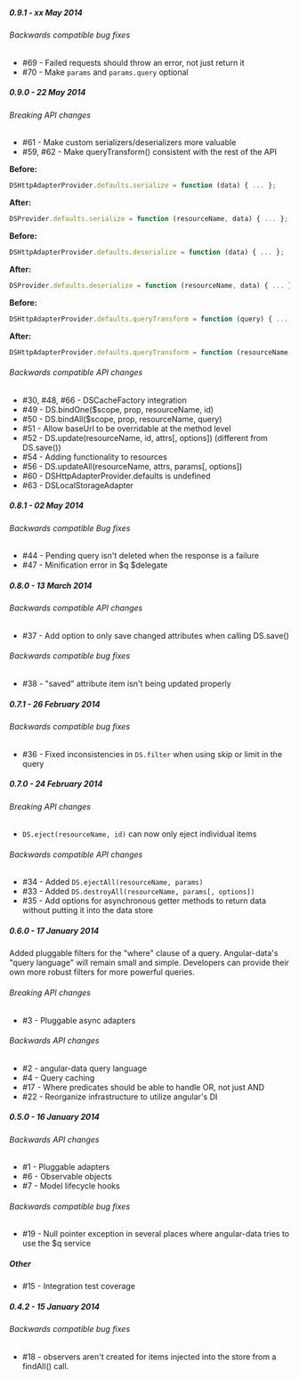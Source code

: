 ##### 0.9.1 - xx May 2014

###### Backwards compatible bug fixes
- #69 - Failed requests should throw an error, not just return it
- #70 - Make `params` and `params.query` optional

##### 0.9.0 - 22 May 2014

###### Breaking API changes
- #61 - Make custom serializers/deserializers more valuable
- #59, #62 - Make queryTransform() consistent with the rest of the API

__Before:__

```js
DSHttpAdapterProvider.defaults.serialize = function (data) { ... };
```

__After:__

```js
DSProvider.defaults.serialize = function (resourceName, data) { ... };
```

__Before:__

```js
DSHttpAdapterProvider.defaults.deserialize = function (data) { ... };
```

__After:__

```js
DSProvider.defaults.deserialize = function (resourceName, data) { ... };
```

__Before:__

```js
DSHttpAdapterProvider.defaults.queryTransform = function (query) { ... };
```

__After:__

```js
DSHttpAdapterProvider.defaults.queryTransform = function (resourceName, query) { ... };
```

###### Backwards compatible API changes
- #30, #48, #66 - DSCacheFactory integration
- #49 - DS.bindOne($scope, prop, resourceName, id)
- #50 - DS.bindAll($scope, prop, resourceName, query)
- #51 - Allow baseUrl to be overridable at the method level
- #52 - DS.update(resourceName, id, attrs[, options]) (different from DS.save())
- #54 - Adding functionality to resources
- #56 - DS.updateAll(resourceName, attrs, params[, options])
- #60 - DSHttpAdapterProvider.defaults is undefined
- #63 - DSLocalStorageAdapter

##### 0.8.1 - 02 May 2014

###### Backwards compatible Bug fixes
- #44 - Pending query isn't deleted when the response is a failure
- #47 - Minification error in $q $delegate

##### 0.8.0 - 13 March 2014

###### Backwards compatible API changes
- #37 - Add option to only save changed attributes when calling DS.save()

###### Backwards compatible bug fixes
- #38 - "saved" attribute item isn't being updated properly

##### 0.7.1 - 26 February 2014

###### Backwards compatible bug fixes
- #36 - Fixed inconsistencies in `DS.filter` when using skip or limit in the query

##### 0.7.0 - 24 February 2014

###### Breaking API changes
- `DS.eject(resourceName, id)` can now only eject individual items

###### Backwards compatible API changes
- #34 - Added `DS.ejectAll(resourceName, params)`
- #33 - Added `DS.destroyAll(resourceName, params[, options])`
- #35 - Add options for asynchronous getter methods to return data without putting it into the data store

##### 0.6.0 - 17 January 2014

Added pluggable filters for the "where" clause of a query. Angular-data's "query language" will remain small and simple.
Developers can provide their own more robust filters for more powerful queries.

###### Breaking API changes
- #3 - Pluggable async adapters

###### Backwards API changes
- #2 - angular-data query language
- #4 - Query caching
- #17 - Where predicates should be able to handle OR, not just AND
- #22 - Reorganize infrastructure to utilize angular's DI

##### 0.5.0 - 16 January 2014

###### Backwards API changes
- #1 - Pluggable adapters
- #6 - Observable objects
- #7 - Model lifecycle hooks

###### Backwards compatible bug fixes
- #19 - Null pointer exception in several places where angular-data tries to use the $q service

##### Other
- #15 - Integration test coverage

##### 0.4.2 - 15 January 2014

###### Backwards compatible bug fixes
- #18 - observers aren't created for items injected into the store from a findAll() call.

